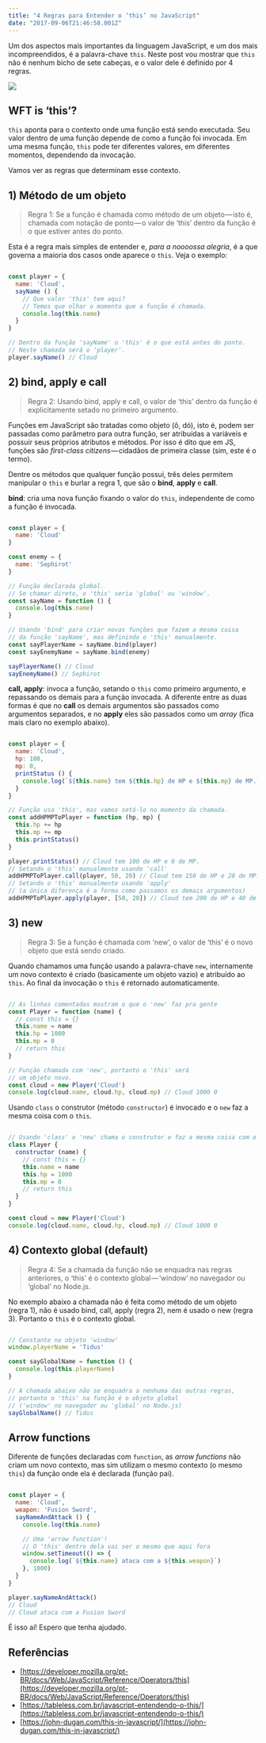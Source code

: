 ```yaml
---
title: "4 Regras para Entender o ‘this’ no JavaScript"
date: "2017-09-06T21:46:58.001Z"
---
```

Um dos aspectos mais importantes da linguagem JavaScript, e um dos mais incompreendidos, é a palavra-chave `this`. Neste post vou mostrar que `this` não é nenhum bicho de sete cabeças, e o valor dele é definido por 4 regras.

![](./1_hirx3C42Y7PUjMtqmGQBSQ.jpeg)

## WFT is ‘this’?

`this` aponta para o contexto onde uma função está sendo executada. Seu valor dentro de uma função depende de como a função foi invocada. Em uma mesma função, `this` pode ter diferentes valores, em diferentes momentos, dependendo da invocação.

Vamos ver as regras que determinam esse contexto.

## 1) Método de um objeto

> Regra 1: Se a função é chamada como método de um objeto — isto é, chamada com notação de ponto — o valor de ‘this’ dentro da função é o que estiver antes do ponto.

Esta é a regra mais simples de entender e, _para a noooossa alegria_, é a que governa a maioria dos casos onde aparece o `this`. Veja o exemplo:

```js

const player = {
  name: 'Cloud',
  sayName () {
    // Que valor 'this' tem aqui?
    // Temos que olhar o momento que a função é chamada.
    console.log(this.name)
  }
}

// Dentro da função 'sayName' o 'this' é o que está antes do ponto.
// Neste chamada será o 'player'.
player.sayName() // Cloud
```

## 2) bind, apply e call

> Regra 2: Usando bind, apply e call, o valor de ‘this’ dentro da função é explicitamente setado no primeiro argumento.

Funções em JavaScript são tratadas como objeto (ô, dó), isto é, podem ser passadas como parâmetro para outra função, ser atribuídas a variáveis e possuir seus próprios atributos e métodos. Por isso é dito que em JS, funções são _first-class citizens_ — cidadãos de primeira classe (sim, este é o termo).

Dentre os métodos que qualquer função possui, três deles permitem manipular o `this` e burlar a regra 1, que são o **bind**, **apply** e **call**.

**bind**: cria uma nova função fixando o valor do `this`, independente de como a função é invocada.

```js

const player = {
  name: 'Cloud'
}

const enemy = {
  name: 'Sephirot'
}

// Função declarada global.
// Se chamar direto, o 'this' seria 'global' ou 'window'.
const sayName = function () {
  console.log(this.name)
}

// Usando 'bind' para criar novas funções que fazem a mesma coisa
// da função 'sayName', mas definindo o 'this' manualmente.
const sayPlayerName = sayName.bind(player)
const sayEnemyName = sayName.bind(enemy)

sayPlayerName() // Cloud
sayEnemyName() // Sephirot
```

**call, apply**: invoca a função, setando o `this` como primeiro argumento, e repassando os demais para a função invocada. A diferente entre as duas formas é que no **call** os demais argumentos são passados como argumentos separados, e no **apply** eles são passados como um _array_ (fica mais claro no exemplo abaixo).

```js

const player = {
  name: 'Cloud',
  hp: 100,
  mp: 0,
  printStatus () {
    console.log(`${this.name} tem ${this.hp} de HP e ${this.mp} de MP.`)
  }
}

// Função usa 'this', mas vamos setá-lo no momento da chamada.
const addHPMPToPlayer = function (hp, mp) {
  this.hp += hp
  this.mp += mp
  this.printStatus()
}

player.printStatus() // Cloud tem 100 de HP e 0 de MP.
// Setando o 'this' manualmente usando 'call'
addHPMPToPlayer.call(player, 50, 20) // Cloud tem 150 de HP e 20 de MP.
// Setando o 'this' manualmente usando 'apply'
// (a única diferença é a forma como passamos os demais argumentos)
addHPMPToPlayer.apply(player, [50, 20]) // Cloud tem 200 de HP e 40 de MP.
```

## 3) new

> Regra 3: Se a função é chamada com ‘new’, o valor de ‘this’ é o novo objeto que está sendo criado.

Quando chamamos uma função usando a palavra-chave `new`, internamente um novo contexto é criado (basicamente um objeto vazio) e atribuído ao `this`. Ao final da invocação o `this` é retornado automaticamente.

```js

// As linhas comentadas mostram o que o 'new' faz pra gente
const Player = function (name) {
  // const this = {}
  this.name = name
  this.hp = 1000
  this.mp = 0
  // return this
}

// Função chamada com 'new', portanto o 'this' será
// um objeto novo.
const cloud = new Player('Cloud')
console.log(cloud.name, cloud.hp, cloud.mp) // Cloud 1000 0
```

Usando `class` o construtor (método `constructor`) é invocado e o `new` faz a mesma coisa com o `this`.

```js

// Usando 'class' o 'new' chama o construtor e faz a mesma coisa com o 'this'
class Player {
  constructor (name) {
    // const this = {}
    this.name = name
    this.hp = 1000
    this.mp = 0
    // return this
  }
}

const cloud = new Player('Cloud')
console.log(cloud.name, cloud.hp, cloud.mp) // Cloud 1000 0
```

## 4) Contexto global (default)

> Regra 4: Se a chamada da função não se enquadra nas regras anteriores, o ‘this’ é o contexto global — ‘window’ no navegador ou ‘global’ no Node.js.

No exemplo abaixo a chamada não é feita como método de um objeto (regra 1), não é usado bind, call, apply (regra 2), nem é usado o new (regra 3). Portanto o `this` é o contexto global.

```js

// Constante no objeto 'window'
window.playerName = 'Tidus'

const sayGlobalName = function () {
  console.log(this.playerName)
}

// A chamada abaixo não se enquadra a nenhuma das outras regras,
// portanto o 'this' na função é o objeto global
// ('window' no navegador ou 'global' no Node.js)
sayGlobalName() // Tidus
```

## Arrow functions

Diferente de funções declaradas com `function`, as _arrow functions_ não criam um novo contexto, mas sim utilizam o mesmo contexto (o mesmo `this`) da função onde ela é declarada (função pai).

```js

const player = {
  name: 'Cloud',
  weapon: 'Fusion Sword',
  sayNameAndAttack () {
    console.log(this.name)

    // Uma 'arrow function'!
    // O 'this' dentro dela vai ser o mesmo que aqui fora
    window.setTimeout(() => {
      console.log(`${this.name} ataca com a ${this.weapon}`)
    }, 1000)
  }
}

player.sayNameAndAttack()
// Cloud
// Cloud ataca com a Fusion Sword
```

É isso aí! Espero que tenha ajudado.

## Referências

*   [https://developer.mozilla.org/pt-BR/docs/Web/JavaScript/Reference/Operators/this](https://developer.mozilla.org/pt-BR/docs/Web/JavaScript/Reference/Operators/this)
*   [https://tableless.com.br/javascript-entendendo-o-this/](https://tableless.com.br/javascript-entendendo-o-this/)
*   [https://john-dugan.com/this-in-javascript/](https://john-dugan.com/this-in-javascript/)